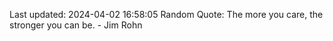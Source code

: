 Last updated: 2024-04-02 16:58:05
Random Quote: The more you care, the stronger you can be. - Jim Rohn